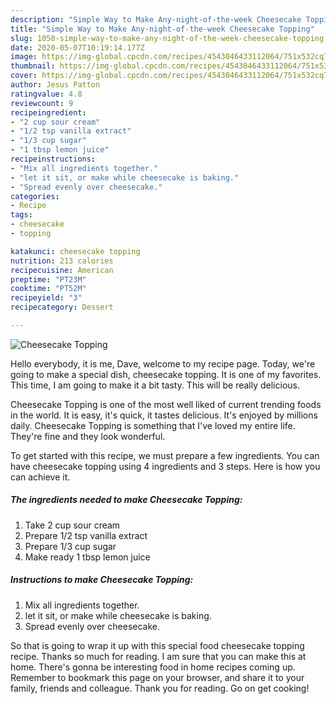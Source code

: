 ```yaml
---
description: "Simple Way to Make Any-night-of-the-week Cheesecake Topping"
title: "Simple Way to Make Any-night-of-the-week Cheesecake Topping"
slug: 1050-simple-way-to-make-any-night-of-the-week-cheesecake-topping
date: 2020-05-07T10:19:14.177Z
image: https://img-global.cpcdn.com/recipes/4543046433112064/751x532cq70/cheesecake-topping-recipe-main-photo.jpg
thumbnail: https://img-global.cpcdn.com/recipes/4543046433112064/751x532cq70/cheesecake-topping-recipe-main-photo.jpg
cover: https://img-global.cpcdn.com/recipes/4543046433112064/751x532cq70/cheesecake-topping-recipe-main-photo.jpg
author: Jesus Patton
ratingvalue: 4.8
reviewcount: 9
recipeingredient:
- "2 cup sour cream"
- "1/2 tsp vanilla extract"
- "1/3 cup sugar"
- "1 tbsp lemon juice"
recipeinstructions:
- "Mix all ingredients together."
- "let it sit, or make while cheesecake is baking."
- "Spread evenly over cheesecake."
categories:
- Recipe
tags:
- cheesecake
- topping

katakunci: cheesecake topping 
nutrition: 213 calories
recipecuisine: American
preptime: "PT23M"
cooktime: "PT52M"
recipeyield: "3"
recipecategory: Dessert

---
```



![Cheesecake Topping](https://img-global.cpcdn.com/recipes/4543046433112064/751x532cq70/cheesecake-topping-recipe-main-photo.jpg)

Hello everybody, it is me, Dave, welcome to my recipe page. Today, we're going to make a special dish, cheesecake topping. It is one of my favorites. This time, I am going to make it a bit tasty. This will be really delicious.



Cheesecake Topping is one of the most well liked of current trending foods in the world. It is easy, it's quick, it tastes delicious. It's enjoyed by millions daily. Cheesecake Topping is something that I've loved my entire life. They're fine and they look wonderful.


To get started with this recipe, we must prepare a few ingredients. You can have cheesecake topping using 4 ingredients and 3 steps. Here is how you can achieve it.

<!--inarticleads1-->

##### The ingredients needed to make Cheesecake Topping:

1. Take 2 cup sour cream
1. Prepare 1/2 tsp vanilla extract
1. Prepare 1/3 cup sugar
1. Make ready 1 tbsp lemon juice




<!--inarticleads2-->

##### Instructions to make Cheesecake Topping:

1. Mix all ingredients together.
1. let it sit, or make while cheesecake is baking.
1. Spread evenly over cheesecake.




So that is going to wrap it up with this special food cheesecake topping recipe. Thanks so much for reading. I am sure that you can make this at home. There's gonna be interesting food in home recipes coming up. Remember to bookmark this page on your browser, and share it to your family, friends and colleague. Thank you for reading. Go on get cooking!
